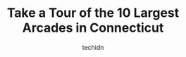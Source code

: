 ---
layout: ampstory
image: https://i0.wp.com/paketmu.com/wp-content/uploads/2023/06/nomads-adventure-quest-0-in-connecticut-1686369608.jpeg?resize=640,853
author: techidn
featured: false
description: Explore the diverse Arcade scene in Connecticut, home to an incredible selection of 10 establishments catering to every taste. Whether youre in search of iconic favorites or undiscovered tr
title: Take a Tour of the 10 Largest Arcades in Connecticut
cover:
   title: Take a Tour of the 10 Largest Arcades in Connecticut
   subtitle: RICKPATE
   background: https://paketmu.com/wp-content/uploads/2023/06/nomads-adventure-quest-0-in-connecticut-1686369608.jpeg

pages: 
 - layout: thirds
   top: <h1>#1 Dave & Busters Milford</h1>
   bottom: "<p>1st Time at this Dave and busters location. I will say overall my experience was pleasant.Food - I do however wish their menu had a more options. (Forgot to take a picture</p>"
   background: https://paketmu.com/wp-content/uploads/2023/06/nomads-adventure-quest-1-in-connecticut-1686369609.jpeg
   backgroundblur: true
 - layout: thirds
   top: <h1>#2 Sonnys Place</h1>
   bottom: "<p>Took my son and dad here last weekend. This place is so much fun for all ages! We did Laser Tag, Go Carts, 3D Dark Ride(Werewolf was the best), Zip Line and my 8 year old</p>"
   background: https://paketmu.com/wp-content/uploads/2023/06/nomads-adventure-quest-2-in-connecticut-1686369611.jpeg
   cta:
      link: https://paketmu.com/take-a-tour-of-the-10-largest-arcades-in-connecticut/
      text: Take a Tour of the 10 Largest Arcades in Connecticut
 - layout: thirds
   top: <h1>#3 Nomads Adventure Quest</h1>
   bottom: "<p>Nomads is such a fun place! We have visited a few times and had my kids birthday party there.The party was a huge success. Parents and kids had a wonderful time. Parents </p>"
   background: https://paketmu.com/wp-content/uploads/2023/06/nomads-adventure-quest-3-in-connecticut-1686369612.jpeg
   cta:
      link: https://paketmu.com/take-a-tour-of-the-10-largest-arcades-in-connecticut/
      text: Take a Tour of the 10 Largest Arcades in Connecticut
 - layout: thirds
   top: <h1>#4 Barcade</h1>
   bottom: "<p>56 Orange St, New Haven, CT 06510, United States</p>"
   background: https://images.unsplash.com/photo-1615749413727-825b59a857b5?ixlib=rb-4.0.3&ixid=MnwxMjA3fDB8MHxwaG90by1wYWdlfHx8fGVufDB8fHx8&auto=format&fit=crop&w=640&h=853&q=80
   cta:
      link: https://paketmu.com/take-a-tour-of-the-10-largest-arcades-in-connecticut/
      text: Take a Tour of the 10 Largest Arcades in Connecticut
 - layout: thirds
   top: <h1>#5 The Tree House At Foxwoods</h1>
   bottom: "<p>350 Trolley Line Blvd, Ledyard, CT 06338, United States</p>"
   background: https://images.unsplash.com/photo-1515405295579-ba7b45403062?ixlib=rb-4.0.3&ixid=MnwxMjA3fDB8MHxwaG90by1wYWdlfHx8fGVufDB8fHx8&auto=format&fit=crop&w=640&h=853&q=80
   cta:
      link: https://paketmu.com/take-a-tour-of-the-10-largest-arcades-in-connecticut/
      text: Take a Tour of the 10 Largest Arcades in Connecticut
 - layout: thirds
   top: <h1>#6 GameCraft Arcade</h1>
   bottom: "<p>168 Center St Suite 106, Southington, CT 06489, United States</p>"
   background: https://images.unsplash.com/photo-1618005182384-a83a8bd57fbe?ixlib=rb-4.0.3&ixid=MnwxMjA3fDB8MHxwaG90by1wYWdlfHx8fGVufDB8fHx8&auto=format&fit=crop&w=640&h=853&q=80
   cta:
      link: https://paketmu.com/take-a-tour-of-the-10-largest-arcades-in-connecticut/
      text: Take a Tour of the 10 Largest Arcades in Connecticut
 - layout: thirds
   top: <h1>#7 The Vault Virtual Reality Center</h1>
   bottom: "<p>115 Main St, Seymour, CT 06483, United States</p>"
   background: https://images.unsplash.com/photo-1484589065579-248aad0d8b13?ixlib=rb-4.0.3&ixid=MnwxMjA3fDB8MHxwaG90by1wYWdlfHx8fGVufDB8fHx8&auto=format&fit=crop&w=640&h=853&q=80
   cta:
      link: https://paketmu.com/take-a-tour-of-the-10-largest-arcades-in-connecticut/
      text: Take a Tour of the 10 Largest Arcades in Connecticut
 - layout: thirds
   middle: Continue reading...
   background: https://images.unsplash.com/photo-1602536052359-ef94c21c5948?ixlib=rb-4.0.3&ixid=MnwxMjA3fDB8MHxwaG90by1wYWdlfHx8fGVufDB8fHx8&auto=format&fit=crop&w=640&h=853&q=80
   cta:
      link: https://paketmu.com/take-a-tour-of-the-10-largest-arcades-in-connecticut/
      text: Take a Tour of the 10 Largest Arcades in Connecticut
      
---